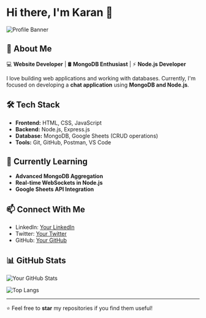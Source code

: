 # Hi there, I'm Karan 👋

![Profile Banner](https://github.com/karan-k-code/karan-k-code/blob/main/banner.png)

## 🚀 About Me

💻 **Website Developer** | 🛢 **MongoDB Enthusiast** | ⚡ **Node.js Developer**  

I love building web applications and working with databases. Currently, I'm focused on developing a **chat application** using **MongoDB and Node.js**.

## 🛠️ Tech Stack

- **Frontend:** HTML, CSS, JavaScript
- **Backend:** Node.js, Express.js
- **Database:** MongoDB, Google Sheets (CRUD operations)
- **Tools:** Git, GitHub, Postman, VS Code

## 🌱 Currently Learning

- **Advanced MongoDB Aggregation**
- **Real-time WebSockets in Node.js**
- **Google Sheets API Integration**

## 📫 Connect With Me

- LinkedIn: [Your LinkedIn](https://linkedin.com/in/karan-kumar-306a27273)
- Twitter: [Your Twitter](https://twitter.com/karan_k_code)
- GitHub: [Your GitHub](https://github.com/karan-k-code)

## 📊 GitHub Stats

![Your GitHub Stats](https://github-readme-stats.vercel.app/api?username=karan-k-code&show_icons=true&theme=radical)

![Top Langs](https://github-readme-stats.vercel.app/api/top-langs/?username=karan-k-code&layout=compact&theme=radical)

---

⭐️ Feel free to **star** my repositories if you find them useful!


